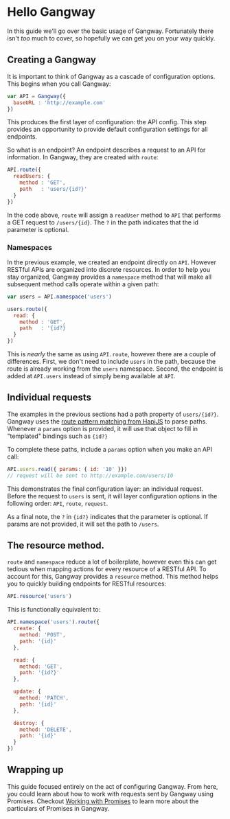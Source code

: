 # Hello Gangway

In this guide we'll go over the basic usage of Gangway. Fortunately
there isn't _too_ much to cover, so hopefully we can get you on your
way quickly.

## Creating a Gangway

It is important to think of Gangway as a cascade of configuration
options. This begins when you call Gangway:

```javascript
var API = Gangway({
  baseURL : 'http://example.com'
})
```

This produces the first layer of configuration: the API config. This
step provides an opportunity to provide default configuration settings
for all endpoints.

So what is an endpoint? An endpoint describes a request to an API for
information. In Gangway, they are created with `route`:

```javascript
API.route({
  readUsers: {
    method : 'GET',
    path   : 'users/{id?}'
  }
})
```

In the code above, `route` will assign a `readUser` method to `API`
that performs a GET request to `/users/{id}`. The `?` in the path
indicates that the id parameter is optional.

### Namespaces

In the previous example, we created an endpoint directly on
`API`. However RESTful APIs are organized into discrete resources. In
order to help you stay organized, Gangway provides a `namespace`
method that will make all subsequent method calls operate within a
given path:

```javascript
var users = API.namespace('users')

users.route({
  read: {
    method : 'GET',
    path   : '{id?}
  }
})
```

This is _nearly_ the same as using `API.route`, however there are a
couple of differences. First, we don't need to include `users` in the
path, because the route is already working from the `users`
namespace. Second, the endpoint is added at `API.users` instead of
simply being available at `API`.

## Individual requests

The examples in the previous sections had a path property of
`users/{id?}`. Gangway uses the
[route pattern matching from HapiJS](http://hapijs.com/tutorials/routing)
to parse paths. Whenever a `params` option is provided, it will use
that object to fill in "templated" bindings such as `{id?}`

To complete these paths, include a `params` option when you make an API call:

```javascript
API.users.read({ params: { id: '10' }})
// request will be sent to http://example.com/users/10
```

This demonstrates the final configuration layer: an individual
request. Before the request to `users` is sent, it will
layer configuration options in the following order: `API`, `route`,
`request`.

As a final note, the `?` in `{id?}` indicates that the parameter is
optional. If params are not provided, it will set the path to
`/users`.

## The resource method.

`route` and `namespace` reduce a lot of boilerplate, however even this
can get tedious when mapping actions for every resource of a RESTful
API. To account for this, Gangway provides a `resource` method. This
method helps you to quickly building endpoints for RESTful resources:

```javascript
API.resource('users')
```

This is functionally equivalent to:

```javascript
API.namespace('users').route({
  create: {
    method: 'POST',
    path: '{id}'
  },

  read: {
    method: 'GET',
    path: '{id?}'
  },

  update: {
    method: 'PATCH',
    path: '{id}'
  },

  destroy: {
    method: 'DELETE',
    path: '{id}'
  }
})
```

## Wrapping up

This guide focused entirely on the act of configuring Gangway. From
here, you could learn about how to work with requests sent by Gangway
using Promises. Checkout [Working with Promises](./promises.md) to
learn more about the particulars of Promises in Gangway.
